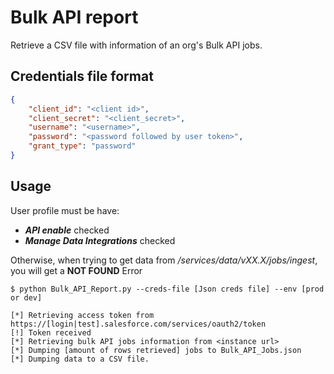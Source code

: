 # Bulk API report
Retrieve a CSV file with information of an org's Bulk API jobs.

## Credentials file format

``` json
{
    "client_id": "<client id>",
    "client_secret": "<client_secret>",
    "username": "<username>",
    "password": "<password followed by user token>",
    "grant_type": "password"
}
```


## Usage

User profile must be have:
- **_API enable_** checked
- **_Manage Data Integrations_** checked

Otherwise, when trying to get data from _/services/data/vXX.X/jobs/ingest_, you will get a **NOT FOUND** Error

```
$ python Bulk_API_Report.py --creds-file [Json creds file] --env [prod or dev]

[*] Retrieving access token from https://[login|test].salesforce.com/services/oauth2/token
[!] Token received
[*] Retrieving bulk API jobs information from <instance url>
[*] Dumping [amount of rows retrieved] jobs to Bulk_API_Jobs.json
[*] Dumping data to a CSV file.
```
